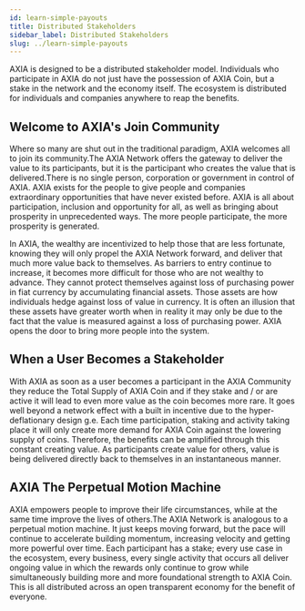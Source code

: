 ```yaml
---
id: learn-simple-payouts
title: Distributed Stakeholders
sidebar_label: Distributed Stakeholders
slug: ../learn-simple-payouts
---
```


AXIA is designed to be a distributed stakeholder model. Individuals who participate in AXIA do not just have the possession of AXIA Coin, but a stake in the network and the economy itself. The ecosystem is distributed for individuals and companies anywhere to reap the benefits. 
## Welcome to AXIA's Join Community

Where so many are shut out in the traditional paradigm, AXIA welcomes all to join its community.The AXIA Network offers the gateway to deliver the value to its participants, but it is the participant who creates the value that is delivered.There is no single person, corporation or government in control of AXIA. AXIA exists for the people to give people and companies extraordinary opportunities that have never existed before. AXIA is all about participation, inclusion and opportunity for all, as well as bringing about prosperity in unprecedented ways. The more people participate, the more prosperity is generated.  

In AXIA, the wealthy are incentivized to help those that are less fortunate, knowing they will only propel the AXIA Network forward, and deliver that much more value back to themselves. As barriers to entry continue to increase, it becomes more difficult for those who are not wealthy to advance. They cannot protect themselves against loss of purchasing power in fiat currency by accumulating financial assets. Those assets are how individuals hedge against loss of value in currency. It is often an illusion that these assets have greater worth when in reality it may only be due to the fact that the value is measured against a loss of purchasing power. AXIA opens the door to bring more people into the system.  

## When a User Becomes a Stakeholder
With AXIA as soon as a user becomes a participant in the AXIA Community they reduce the Total Supply of AXIA Coin and if they stake and / or are active  it will lead to even  more value as the coin becomes more rare. It goes well beyond a network effect with a built in incentive due to the hyper-deflationary design g.e. Each time  participation, staking and activity taking place it will only create more demand for AXIA Coin against the lowering supply of coins. Therefore, the benefits can be amplified through this constant creating value.
As participants create value for others, value is being delivered directly back to themselves in an instantaneous manner.

## AXIA The Perpetual Motion Machine
AXIA empowers people to improve their life circumstances, while at the same time improve the lives of others.The AXIA Network is analogous to a perpetual motion machine. It just keeps moving forward, but the pace will continue to accelerate building momentum, increasing velocity and getting more powerful over time. Each participant has a stake;  every use case in the ecosystem, every business, every single activity that occurs all deliver ongoing value in which the rewards only continue to grow while simultaneously building more and more foundational strength to AXIA Coin. This is all distributed across an open transparent economy for the benefit of everyone.  

